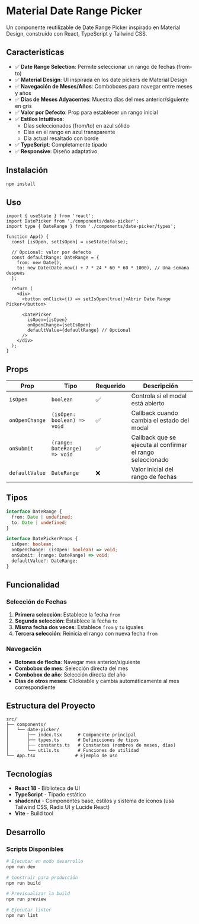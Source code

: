 # Material Date Range Picker

Un componente reutilizable de Date Range Picker inspirado en Material Design, construido con React, TypeScript y Tailwind CSS.

## Características

- ✅ **Date Range Selection**: Permite seleccionar un rango de fechas (from-to)
- ✅ **Material Design**: UI inspirada en los date pickers de Material Design
- ✅ **Navegación de Meses/Años**: Comboboxes para navegar entre meses y años
- ✅ **Días de Meses Adyacentes**: Muestra días del mes anterior/siguiente en gris
- ✅ **Valor por Defecto**: Prop para establecer un rango inicial
- ✅ **Estilos Intuitivos**:
  - Días seleccionados (from/to) en azul sólido
  - Días en el rango en azul transparente
  - Día actual resaltado con borde
- ✅ **TypeScript**: Completamente tipado
- ✅ **Responsive**: Diseño adaptativo

## Instalación

```bash
npm install
```

## Uso

```tsx
import { useState } from 'react';
import DatePicker from './components/date-picker';
import type { DateRange } from './components/date-picker/types';

function App() {
  const [isOpen, setIsOpen] = useState(false);

  // Opcional: valor por defecto
  const defaultRange: DateRange = {
    from: new Date(),
    to: new Date(Date.now() + 7 * 24 * 60 * 60 * 1000), // Una semana después
  };

  return (
    <div>
      <button onClick={() => setIsOpen(true)}>Abrir Date Range Picker</button>

      <DatePicker
        isOpen={isOpen}
        onOpenChange={setIsOpen}
        defaultValue={defaultRange} // Opcional
      />
    </div>
  );
}
```

## Props

| Prop           | Tipo                         | Requerido | Descripción                                                |
| -------------- | ---------------------------- | --------- | ---------------------------------------------------------- |
| `isOpen`       | `boolean`                    | ✅        | Controla si el modal está abierto                          |
| `onOpenChange` | `(isOpen: boolean) => void`  | ✅        | Callback cuando cambia el estado del modal                 |
| `onSubmit`     | `(range: DateRange) => void` | ✅        | Callback que se ejecuta al confirmar el rango seleccionado |
| `defaultValue` | `DateRange`                  | ❌        | Valor inicial del rango de fechas                          |

## Tipos

```ts
interface DateRange {
  from: Date | undefined;
  to: Date | undefined;
}

interface DatePickerProps {
  isOpen: boolean;
  onOpenChange: (isOpen: boolean) => void;
  onSubmit: (range: DateRange) => void;
  defaultValue?: DateRange;
}
```

## Funcionalidad

### Selección de Fechas

1. **Primera selección**: Establece la fecha `from`
2. **Segunda selección**: Establece la fecha `to`
3. **Misma fecha dos veces**: Establece `from` y `to` iguales
4. **Tercera selección**: Reinicia el rango con nueva fecha `from`

### Navegación

- **Botones de flecha**: Navegar mes anterior/siguiente
- **Combobox de mes**: Selección directa del mes
- **Combobox de año**: Selección directa del año
- **Días de otros meses**: Clickeable y cambia automáticamente al mes correspondiente

## Estructura del Proyecto

```
src/
├── components/
│   └── date-picker/
│       ├── index.tsx      # Componente principal
│       ├── types.ts       # Definiciones de tipos
│       ├── constants.ts   # Constantes (nombres de meses, días)
│       └── utils.ts       # Funciones de utilidad
└── App.tsx               # Ejemplo de uso
```

## Tecnologías

- **React 18** - Biblioteca de UI
- **TypeScript** - Tipado estático
- **shadcn/ui** - Componentes base, estilos y sistema de iconos (usa Tailwind CSS, Radix UI y Lucide React)
- **Vite** - Build tool

## Desarrollo

### Scripts Disponibles

```bash
# Ejecutar en modo desarrollo
npm run dev

# Construir para producción
npm run build

# Previsualizar la build
npm run preview

# Ejecutar linter
npm run lint
```
